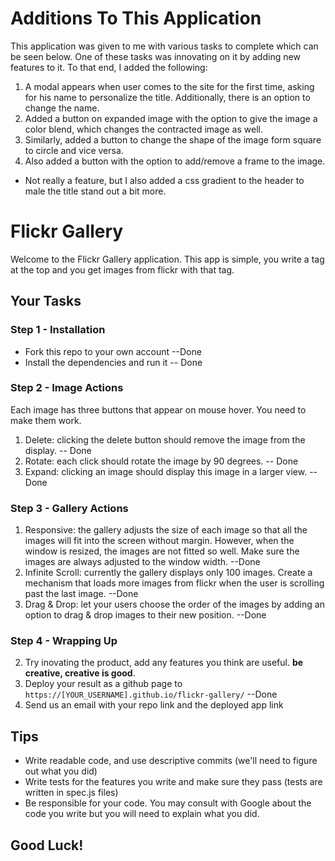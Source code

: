 # Additions To This Application
This application was given to me with various tasks to complete which can be seen below. One of these tasks was innovating on it by adding new features to it. 
To that end, I added the following:

1. A modal appears when user comes to the site for the first time, asking for his name to personalize the title. Additionally, there is an option to change the name. 
2. Added a button on expanded image with the option to give the image a color blend, which changes the contracted image as well. 
3. Similarly, added a button to change the shape of the image form square to circle and vice versa. 
4. Also added a button with the option to add/remove a frame to the image.

- Not really a feature, but I also added a css gradient to the header to male the title stand out a bit more.

# Flickr Gallery

Welcome to the Flickr Gallery application.
This app is simple, you write a tag at the top and you get images from flickr with that tag.

## Your Tasks

### Step 1 - Installation
- Fork this repo to your own account  --Done
- Install the dependencies and run it -- Done

### Step 2 - Image Actions
Each image has three buttons that appear on mouse hover. You need to make them work.
1. Delete: clicking the delete button should remove the image from the display. -- Done
2. Rotate: each click should rotate the image by 90 degrees. -- Done
3. Expand: clicking an image should display this image in a larger view. --Done

### Step 3 - Gallery Actions
1. Responsive:  the gallery adjusts the size of each image so that all the images will fit into the screen without margin. However, when the window is resized, the images are not fitted so well. Make sure the images are always adjusted to the window width. --Done
2. Infinite Scroll: currently the gallery displays only 100 images. Create a mechanism that loads more images from flickr when the user is scrolling past the last image. --Done
3. Drag & Drop: let your users choose the order of the images by adding an option to drag & drop images to their new position. --Done

### Step 4 - Wrapping Up
2. Try inovating the product, add any features you think are useful. **be creative, creative is good**.
3. Deploy your result as a github page to `https://[YOUR_USERNAME].github.io/flickr-gallery/`  --Done
4. Send us an email with your repo link and the deployed app link

## Tips
- Write readable code, and use descriptive commits (we'll need to figure out what you did)
- Write tests for the features you write and make sure they pass (tests are written in spec.js files)
- Be responsible for your code. You may consult with Google about the code you write but you will need to explain what you did.

## Good Luck!
